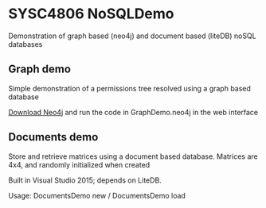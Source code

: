 # SYSC4806 NoSQLDemo
Demonstration of graph based (neo4j) and document based (liteDB) noSQL databases

## Graph demo
Simple demonstration of a permissions tree resolved using a graph based database

[Download Neo4j](https://neo4j.com/download/) and run the code in GraphDemo.neo4j in the web interface

## Documents demo
Store and retrieve matrices using a document based database. Matrices are 4x4, and randomly initialized when created

Built in Visual Studio 2015; depends on LiteDB.

Usage: DocumentsDemo new <matrix name> / DocumentsDemo load <matrix name>
